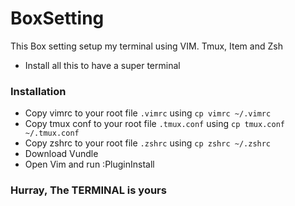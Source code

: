 # BoxSetting
This Box setting setup my terminal using VIM. Tmux, Item and Zsh

- Install all this to have a super terminal


### Installation
- Copy vimrc to your root file `.vimrc` using `cp vimrc ~/.vimrc`
- Copy tmux conf to your root file `.tmux.conf` using `cp tmux.conf ~/.tmux.conf`
- Copy zshrc to your root file `.zshrc` using `cp zshrc ~/.zshrc`
- Download Vundle
- Open Vim and run :PluginInstall


### Hurray, The TERMINAL is yours
